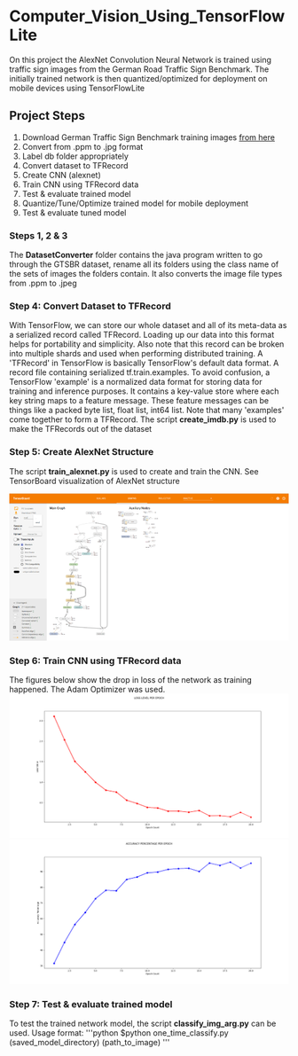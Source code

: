 # Computer_Vision_Using_TensorFlowLite

On this project the AlexNet Convolution Neural Network is trained using traffic sign images from the German Road Traffic Sign Benchmark.
The initially trained network is then quantized/optimized for deployment on mobile devices using TensorFlowLite 

## Project Steps

1. Download German Traffic Sign Benchmark training images [from here](http://benchmark.ini.rub.de/Dataset/GTSRB_Final_Training_Images.zip)
2. Convert from .ppm to .jpg format
3. Label db folder appropriately
4. Convert dataset to TFRecord
5. Create CNN (alexnet)
6. Train CNN using TFRecord data
7. Test & evaluate trained model
8. Quantize/Tune/Optimize trained model for mobile deployment
9. Test & evaluate tuned model

### Steps 1, 2 & 3
The **DatasetConverter** folder contains the java program written to go through the GTSBR dataset, rename all its folders using the class name of the sets of images the folders contain. It also converts the image file types from .ppm to .jpeg

### Step 4: Convert Dataset to TFRecord
With TensorFlow, we can store our whole dataset and all of its meta-data as a serialized record called TFRecord. Loading up our data into this format helps for portability and simplicity. Also note that this record can be broken into multiple shards and used when performing distributed training. A 'TFRecord' in TensorFlow is basically TensorFlow's default data format. A record file containing serialized tf.train.examples. To avoid confusion, a TensorFlow 'example' is a normalized data format for storing data for training and inference purposes. It contains a key-value store where each key string maps to a feature message. These feature messages can be things like a packed byte list, float list, int64 list. Note that many 'examples' come together to form a TFRecord. The script **create_imdb.py** is used to make the TFRecords out of the dataset

### Step 5: Create AlexNet Structure
The script **train_alexnet.py** is used to create and train the CNN. See TensorBoard visualization of AlexNet structure


![Network Visualization](https://github.com/OluwoleOyetoke/Computer_Vision_Using_TensorFlowLite/blob/master/imgs/network_visualization.png)


### Step 6: Train CNN using TFRecord data
The figures below show the drop in loss of the network as training happened. The Adam Optimizer was used.
![Loss Per Epoch](https://github.com/OluwoleOyetoke/Computer_Vision_Using_TensorFlowLite/blob/master/imgs/loss_per_epoch.png)
![Accuracy Per Epoch](https://github.com/OluwoleOyetoke/Computer_Vision_Using_TensorFlowLite/blob/master/imgs/accuracy_per_epoch.png)

### Step 7: Test & evaluate trained model
To test the trained network model, the script **classify_img_arg.py** can be used.
Usage format:
'''python
$python one_time_classify.py (saved_model_directory) (path_to_image)
'''

